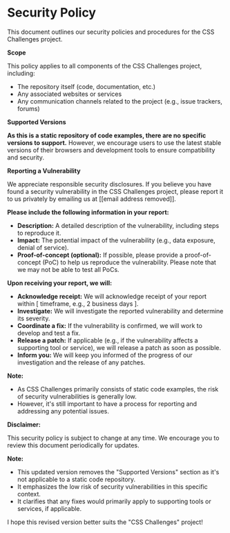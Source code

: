 # Security Policy

This document outlines our security policies and procedures for the CSS Challenges project.

**Scope**

This policy applies to all components of the CSS Challenges project, including:

* The repository itself (code, documentation, etc.)
* Any associated websites or services
* Any communication channels related to the project (e.g., issue trackers, forums)

**Supported Versions**

**As this is a static repository of code examples, there are no specific versions to support.** However, we encourage users to use the latest stable versions of their browsers and development tools to ensure compatibility and security.

**Reporting a Vulnerability**

We appreciate responsible security disclosures. If you believe you have found a security vulnerability in the CSS Challenges project, please report it to us privately by emailing us at [[email address removed]].

**Please include the following information in your report:**

* **Description:** A detailed description of the vulnerability, including steps to reproduce it.
* **Impact:** The potential impact of the vulnerability (e.g., data exposure, denial of service).
* **Proof-of-concept (optional):** If possible, please provide a proof-of-concept (PoC) to help us reproduce the vulnerability. Please note that we may not be able to test all PoCs.

**Upon receiving your report, we will:**

* **Acknowledge receipt:** We will acknowledge receipt of your report within [ timeframe, e.g., 2 business days ].
* **Investigate:** We will investigate the reported vulnerability and determine its severity.
* **Coordinate a fix:** If the vulnerability is confirmed, we will work to develop and test a fix.
* **Release a patch:** If applicable (e.g., if the vulnerability affects a supporting tool or service), we will release a patch as soon as possible.
* **Inform you:** We will keep you informed of the progress of our investigation and the release of any patches.

**Note:**

* As CSS Challenges primarily consists of static code examples, the risk of security vulnerabilities is generally low. 
* However, it's still important to have a process for reporting and addressing any potential issues.

**Disclaimer:**

This security policy is subject to change at any time. We encourage you to review this document periodically for updates.

**Note:**

* This updated version removes the "Supported Versions" section as it's not applicable to a static code repository.
* It emphasizes the low risk of security vulnerabilities in this specific context.
* It clarifies that any fixes would primarily apply to supporting tools or services, if applicable.

I hope this revised version better suits the "CSS Challenges" project!

